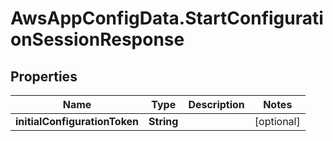 # AwsAppConfigData.StartConfigurationSessionResponse

## Properties

Name | Type | Description | Notes
------------ | ------------- | ------------- | -------------
**initialConfigurationToken** | **String** |  | [optional] 


